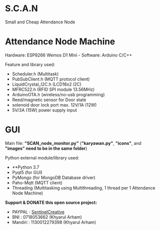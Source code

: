 # S.C.A.N
 Small and Cheap Attendance Node

# Attendance Node Machine
Hardware: ESP8266 Wemos D1 Mini - Software: Arduino C/C++

Feature and library used:
 - Scheduler.h (Multitask)
 - PubSubClient.h (MQTT protocol client)
 - LiquidCrystal_I2C.h (LCD16x2 I2C)
 - MFRC522.h (RFID SPI module 13.56MHz)
 - ArduinoOTA.h (wireless/no-usb programming)
 - Reed/magnetic sensor for Door state
 - solenoid door lock port max. 12V/1A (12W)
 - 5V/3A (15W) power supply input

# GUI
Main file: **"SCAN_node_monitor.py"** (**"karyawan.py"**, **"icons"**, and **"images" need to be in the same folder**)

Python external module/library used:
 - **Python 3.7
 - Pyqt5 (for GUI)
 - PyMongo (for MongoDB Database driver)
 - Paho-Mqtt (MQTT client)
 - Threading (Multitasking using Multithreading, 1 thread per 1 Attendance Node Machine)

**Support & DONATE this open source project:** 
  - PAYPAL  : [SentinelCreative](https://www.paypal.me/sentinelcreative "PAYPAL")
  - BNI     : 0718053662 (Khyarul Arham)
  - Mandiri : 1130012279398 (Khyarul Arham)
